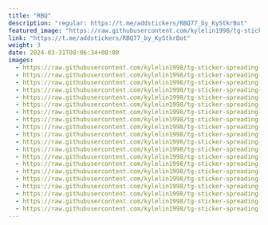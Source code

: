 ```yaml
---
title: "RBQ"
description: "regular: https://t.me/addstickers/RBQ77_by_KyStkrBot"
featured_image: "https://raw.githubusercontent.com/kylelin1998/tg-sticker-spreading-worldwide-images/main/img/a31df573-bac1-4aae-a6ad-ff4c75fefb8b.jpg"
link: "https://t.me/addstickers/RBQ77_by_KyStkrBot"
weight: 3
date: 2024-03-31T08:06:34+08:00
images:
  - https://raw.githubusercontent.com/kylelin1998/tg-sticker-spreading-worldwide-images/main/img/a31df573-bac1-4aae-a6ad-ff4c75fefb8b.jpg
  - https://raw.githubusercontent.com/kylelin1998/tg-sticker-spreading-worldwide-images/main/img/28ec2b35-c797-4584-93f7-c84f0961b9fd.jpg
  - https://raw.githubusercontent.com/kylelin1998/tg-sticker-spreading-worldwide-images/main/img/1e70ce90-a129-4d7a-bdc8-91f36a0144bf.jpg
  - https://raw.githubusercontent.com/kylelin1998/tg-sticker-spreading-worldwide-images/main/img/37b47ac1-c8c2-43fc-8429-fafb37114954.jpg
  - https://raw.githubusercontent.com/kylelin1998/tg-sticker-spreading-worldwide-images/main/img/957e913a-20d7-4ba6-83de-e783b760b27b.jpg
  - https://raw.githubusercontent.com/kylelin1998/tg-sticker-spreading-worldwide-images/main/img/ac093b54-4dad-463f-8041-940c6b89cb7a.jpg
  - https://raw.githubusercontent.com/kylelin1998/tg-sticker-spreading-worldwide-images/main/img/3f768b1a-d104-4873-a1b2-bb0e26f3e18c.jpg
  - https://raw.githubusercontent.com/kylelin1998/tg-sticker-spreading-worldwide-images/main/img/bf4942c4-e0e6-484e-8aea-84a0c464d41f.jpg
  - https://raw.githubusercontent.com/kylelin1998/tg-sticker-spreading-worldwide-images/main/img/48344540-d067-456d-a127-b301a6c8f6d5.jpg
  - https://raw.githubusercontent.com/kylelin1998/tg-sticker-spreading-worldwide-images/main/img/c3abd351-46e3-4296-bb5f-69ad42a3ea0d.jpg
  - https://raw.githubusercontent.com/kylelin1998/tg-sticker-spreading-worldwide-images/main/img/0b81637e-cc5d-409d-8542-de07b2115c4b.jpg
  - https://raw.githubusercontent.com/kylelin1998/tg-sticker-spreading-worldwide-images/main/img/efbb5d0d-d5ad-4200-a2c4-27cfbd5c7bc1.jpg
  - https://raw.githubusercontent.com/kylelin1998/tg-sticker-spreading-worldwide-images/main/img/eb4c1675-e0ee-4af1-96d6-dee6ef3b7524.jpg
  - https://raw.githubusercontent.com/kylelin1998/tg-sticker-spreading-worldwide-images/main/img/5b838222-49f8-4fef-ab2a-094d72ab8ee1.jpg
  - https://raw.githubusercontent.com/kylelin1998/tg-sticker-spreading-worldwide-images/main/img/802689ca-5d8b-450a-990e-01cf32a04c7f.jpg
  - https://raw.githubusercontent.com/kylelin1998/tg-sticker-spreading-worldwide-images/main/img/eca244e4-826c-43dd-bdd5-a5c9089f5017.jpg
  - https://raw.githubusercontent.com/kylelin1998/tg-sticker-spreading-worldwide-images/main/img/3a3c4890-80c2-454d-9d65-fc0cad3453f7.jpg
  - https://raw.githubusercontent.com/kylelin1998/tg-sticker-spreading-worldwide-images/main/img/2bf573c7-48dc-4a05-8f8e-43dbe811dee8.jpg
  - https://raw.githubusercontent.com/kylelin1998/tg-sticker-spreading-worldwide-images/main/img/cb8a3c32-ff67-4b1e-bf12-2b69aa5a85a5.jpg
  - https://raw.githubusercontent.com/kylelin1998/tg-sticker-spreading-worldwide-images/main/img/ce3ee8a4-9c21-405a-b90e-226719c05a41.jpg
---
```

